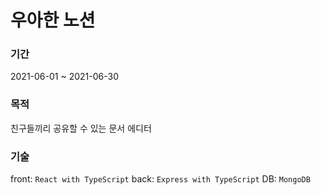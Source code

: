 # 우아한 노션 

### 기간

2021-06-01 ~ 2021-06-30

### 목적

친구들끼리 공유할 수 있는 문서 에디터 

### 기술

front: `React with TypeScript`
back: `Express with TypeScript`
DB: `MongoDB`
